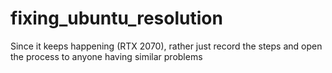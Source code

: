 # fixing_ubuntu_resolution
Since it keeps happening (RTX 2070), rather just record the steps and open the process to anyone having similar problems
